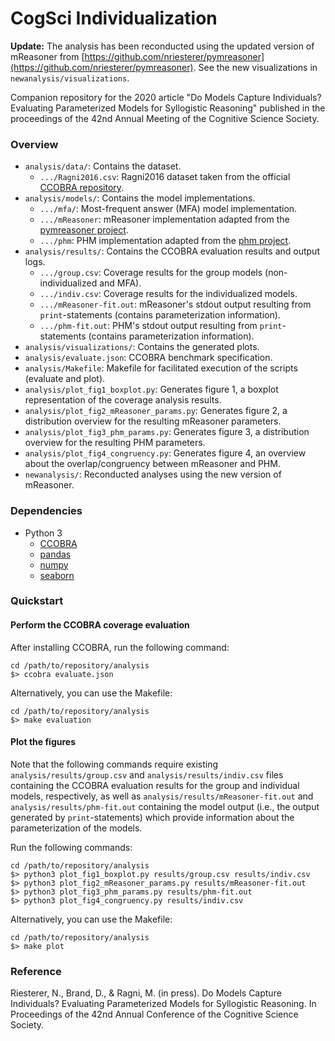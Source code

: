 CogSci Individualization
========================

**Update:** The analysis has been reconducted using the updated version of mReasoner from [https://github.com/nriesterer/pymreasoner](https://github.com/nriesterer/pymreasoner). See the new visualizations in `newanalysis/visualizations`.

Companion repository for the 2020 article "Do Models Capture Individuals? Evaluating Parameterized Models for Syllogistic Reasoning" published in the proceedings of the 42nd Annual Meeting of the Cognitive Science Society.

### Overview

- `analysis/data/`: Contains the dataset.
    - `.../Ragni2016.csv`: Ragni2016 dataset taken from the official [CCOBRA repository](https://github.com/CognitiveComputationLab/ccobra/blob/master/benchmarks/syllogistic/data/Ragni2016.csv).
- `analysis/models/`: Contains the model implementations.
    - `.../mfa/`: Most-frequent answer (MFA) model implementation.
    - `.../mReasoner`: mReasoner implementation adapted from the [pymreasoner project](https://github.com/nriesterer/pymreasoner).
    - `.../phm`: PHM implementation adapted from the [phm project](https://github.com/nriesterer/phm).
- `analysis/results/`: Contains the CCOBRA evaluation results and output logs.
    - `.../group.csv`: Coverage results for the group models (non-individualized and MFA).
    - `.../indiv.csv`: Coverage results for the individualized models.
    - `.../mReasoner-fit.out`: mReasoner's stdout output resulting from `print`-statements (contains parameterization information).
    - `.../phm-fit.out`: PHM's stdout output resulting from `print`-statements (contains parameterization information).
- `analysis/visualizations/`: Contains the generated plots.
- `analysis/evaluate.json`: CCOBRA benchmark specification.
- `analysis/Makefile`: Makefile for facilitated execution of the scripts (evaluate and plot).
- `analysis/plot_fig1_boxplot.py`: Generates figure 1, a boxplot representation of the coverage analysis results.
- `analysis/plot_fig2_mReasoner_params.py`: Generates figure 2, a distribution overview for the resulting mReasoner parameters.
- `analysis/plot_fig3_phm_params.py`: Generates figure 3, a distribution overview for the resulting PHM parameters.
- `analysis/plot_fig4_congruency.py`: Generates figure 4, an overview about the overlap/congruency between mReasoner and PHM.
- `newanalysis/`: Reconducted analyses using the new version of mReasoner.

### Dependencies

- Python 3
    - [CCOBRA](https://github.com/CognitiveComputationLab/ccobra)
    - [pandas](https://pandas.pydata.org)
    - [numpy](https://numpy.org)
    - [seaborn](https://seaborn.pydata.org)

### Quickstart

#### Perform the CCOBRA coverage evaluation

After installing CCOBRA, run the following command:

```
cd /path/to/repository/analysis
$> ccobra evaluate.json
```

Alternatively, you can use the Makefile:

```
cd /path/to/repository/analysis
$> make evaluation
```

#### Plot the figures

Note that the following commands require existing `analysis/results/group.csv` and `analysis/results/indiv.csv` files containing the CCOBRA evaluation results for the group and individual models, respectively, as well as `analysis/results/mReasoner-fit.out` and `analysis/results/phm-fit.out` containing the model output (i.e., the output generated by `print`-statements) which provide information about the parameterization of the models.

Run the following commands:

```
cd /path/to/repository/analysis
$> python3 plot_fig1_boxplot.py results/group.csv results/indiv.csv
$> python3 plot_fig2_mReasoner_params.py results/mReasoner-fit.out
$> python3 plot_fig3_phm_params.py results/phm-fit.out
$> python3 plot_fig4_congruency.py results/indiv.csv
```

Alternatively, you can use the Makefile:

```
cd /path/to/repository/analysis
$> make plot
```

### Reference

Riesterer, N., Brand, D., & Ragni, M. (in press). Do Models Capture Individuals? Evaluating Parameterized Models for Syllogistic Reasoning. In Proceedings of the 42nd Annual Conference of the Cognitive Science Society.
